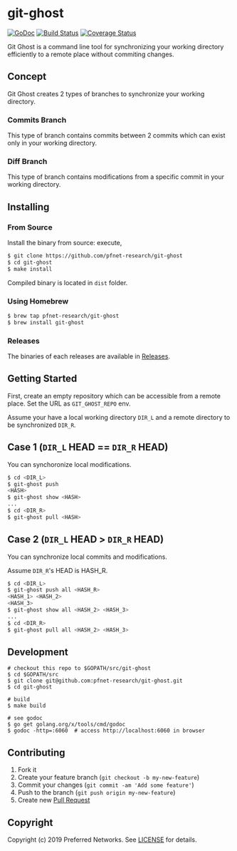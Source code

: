 # git-ghost

[![GoDoc][godoc-image]][godoc-link]
[![Build Status][build-image]][build-link]
[![Coverage Status][cov-image]][cov-link]

Git Ghost is a command line tool for synchronizing your working directory efficiently to a remote place without commiting changes.

## Concept

Git Ghost creates 2 types of branches to synchronize your working directory.

### Commits Branch

This type of branch contains commits between 2 commits which can exist only in your working directory.

### Diff Branch

This type of branch contains modifications from a specific commit in your working directory.

## Installing

### From Source

Install the binary from source: execute,

```bash
$ git clone https://github.com/pfnet-research/git-ghost
$ cd git-ghost
$ make install
```

Compiled binary is located in `dist` folder.


### Using Homebrew

```bash
$ brew tap pfnet-research/git-ghost
$ brew install git-ghost
```

### Releases

The binaries of each releases are available in [Releases](../../releases).

## Getting Started

First, create an empty repository which can be accessible from a remote place. Set the URL as `GIT_GHOST_REPO` env.

Assume your have a local working directory `DIR_L` and a remote directory to be synchronized `DIR_R`.

## Case 1 (`DIR_L` HEAD == `DIR_R` HEAD)

You can synchoronize local modifications.

```bash
$ cd <DIR_L>
$ git-ghost push
<HASH>
$ git-ghost show <HASH>
...
$ cd <DIR_R>
$ git-ghost pull <HASH>
```

## Case 2 (`DIR_L` HEAD \> `DIR_R` HEAD)

You can synchronize local commits and modifications.

Assume `DIR_R`'s HEAD is HASH\_R.

```bash
$ cd <DIR_L>
$ git-ghost push all <HASH_R>
<HASH_1> <HASH_2>
<HASH_3>
$ git-ghost show all <HASH_2> <HASH_3>
...
$ cd <DIR_R>
$ git-ghost pull all <HASH_2> <HASH_3>
```

## Development

```
# checkout this repo to $GOPATH/src/git-ghost
$ cd $GOPATH/src
$ git clone git@github.com:pfnet-research/git-ghost.git
$ cd git-ghost

# build
$ make build

# see godoc
$ go get golang.org/x/tools/cmd/godoc
$ godoc -http=:6060  # access http://localhost:6060 in browser
```

## Contributing

1. Fork it
2. Create your feature branch (`git checkout -b my-new-feature`)
3. Commit your changes (`git commit -am 'Add some feature'`)
4. Push to the branch (`git push origin my-new-feature`)
5. Create new [Pull Request](../../pull/new/master)

## Copyright

Copyright (c) 2019 Preferred Networks. See [LICENSE](LICENSE) for details.

[build-image]: https://github.com/pfnet-research/git-ghost/actions/workflows/ci.yml/badge.svg
[build-link]:  https://github.com/pfnet-research/git-ghost/actions/workflows/ci.yml
[cov-image]:   https://coveralls.io/repos/github/pfnet-research/git-ghost/badge.svg?branch=master
[cov-link]:    https://coveralls.io/github/pfnet-research/git-ghost?branch=master
[godoc-image]: https://godoc.org/github.com/pfnet-research/git-ghost?status.svg
[godoc-link]:  https://godoc.org/github.com/pfnet-research/git-ghost
